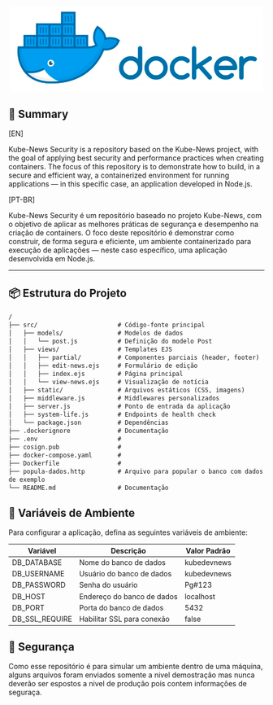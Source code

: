<p align="center">
  <img src="img.shields.io/image/docker.png" width="500" alt="Capa" /></a>
</p>

## 📝 Summary

[EN]

Kube-News Security is a repository based on the Kube-News project, with the goal of applying best security and performance practices when creating containers. The focus of this repository is to demonstrate how to build, in a secure and efficient way, a containerized environment for running applications — in this specific case, an application developed in Node.js.

[PT-BR]

Kube-News Security é um repositório baseado no projeto Kube-News, com o objetivo de aplicar as melhores práticas de segurança e desempenho na criação de containers. O foco deste repositório é demonstrar como construir, de forma segura e eficiente, um ambiente containerizado para execução de aplicações — neste caso específico, uma aplicação desenvolvida em Node.js.

---

## 📦 Estrutura do Projeto

```
/
├── src/                      # Código-fonte principal
│   ├── models/               # Modelos de dados
│   │   └── post.js           # Definição do modelo Post
│   ├── views/                # Templates EJS
│   │   ├── partial/          # Componentes parciais (header, footer)
│   │   ├── edit-news.ejs     # Formulário de edição
│   │   ├── index.ejs         # Página principal
│   │   └── view-news.ejs     # Visualização de notícia
│   ├── static/               # Arquivos estáticos (CSS, imagens)
│   ├── middleware.js         # Middlewares personalizados
│   ├── server.js             # Ponto de entrada da aplicação
│   ├── system-life.js        # Endpoints de health check
│   └── package.json          # Dependências
├── .dockerignore             # Documentação
├── .env                      #
├── cosign.pub                # 
├── docker-compose.yaml       # 
├── Dockerfile                # 
├── popula-dados.http         # Arquivo para popular o banco com dados de exemplo
└── README.md                 # Documentação
```

## 🚧 Variáveis de Ambiente

Para configurar a aplicação, defina as seguintes variáveis de ambiente:

| Variável | Descrição | Valor Padrão |
|----------|-----------|--------------|
| DB_DATABASE | Nome do banco de dados | kubedevnews |
| DB_USERNAME | Usuário do banco de dados | kubedevnews |
| DB_PASSWORD | Senha do usuário | Pg#123 |
| DB_HOST | Endereço do banco de dados | localhost |
| DB_PORT | Porta do banco de dados | 5432 |
| DB_SSL_REQUIRE | Habilitar SSL para conexão | false |


## 🚨 Segurança

Como esse repositório é para simular um ambiente dentro de uma máquina, alguns arquivos foram enviados somente a nivel demostração mas nunca deverão ser espostos a nivel de produção pois contem informações de seguraça.
